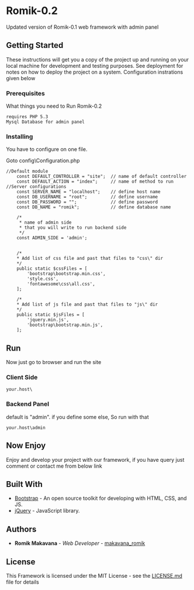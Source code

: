 # Romik-0.2

Updated version of Romik-0.1 web framework with admin panel

## Getting Started

These instructions will get you a copy of the project up and running on your local machine for development and testing purposes. See deployment for notes on how to deploy the project on a system. Configuration instrations given below

### Prerequisites

What things you need to Run Romik-0.2

```
requires PHP 5.3
Mysql Database for admin panel
```

### Installing

You have to configure on one file.

Goto config\Configuration.php

```
//Default module
    const DEFAULT_CONTROLLER = "site"; 	// name of default controller
    const DEFAULT_ACTION = "index"; 	// name of method to run
//Server configurations
    const SERVER_NAME = "localhost"; 	// define host name 
    const DB_USERNAME = "root"; 		// define username 
    const DB_PASSWORD = ""; 			// define password
    const DB_NAME = "romik"; 			// define database name

    /*
     * name of admin side
     * that you will write to run backend side
     */
    const ADMIN_SIDE = 'admin';


    /*
    * Add list of css file and past that files to "css\" dir
    */
    public static $cssFiles = [
        'bootstrap\bootstrap.min.css',
        'style.css',
        'fontawesome\css\all.css',
    ];

    /*
    * Add list of js file and past that files to "js\" dir
    */
    public static $jsFiles = [
        'jquery.min.js',
        'bootstrap\bootstrap.min.js',
    ];

```

## Run

Now just go to browser and run the site

### Client Side

```
your.host\
```

### Backend Panel

default is "admin".
if you define some else, So run with that

```
your.host\admin
```

## Now Enjoy

Enjoy and develop your project with our framework, if you have query just comment or contact me from below link

## Built With

* [Bootstrap](https://getbootstrap.com/) - An open source toolkit for developing with HTML, CSS, and JS.
* [jQuery](https://jquery.com/) - JavaScript library.

## Authors

* **Romik Makavana** - *Web Developer* - [makavana_romik](https://twitter.com/makavana_romik)

## License

This Framework is licensed under the MIT License - see the [LICENSE.md](LICENSE.md) file for details
